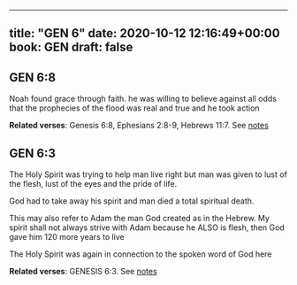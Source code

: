 
---
title: "GEN 6"
date: 2020-10-12 12:16:49+00:00
book: GEN
draft: false
---

## GEN 6:8

Noah found grace through faith. he was willing to believe against all odds that the prophecies of the flood was real and true and he took action

**Related verses**: Genesis 6:8, Ephesians 2:8-9, Hebrews 11:7. See [notes](https://my.bible.com/notes/3538725977520333707)


## GEN 6:3

The Holy Spirit was trying to help man live right but man was given to lust of the flesh, lust of the eyes and the pride of life.

God had to take away his spirit and man died a total spiritual death.

This may also refer to Adam the man God created as in the Hebrew. My spirit shall not always strive with Adam because he ALSO is flesh, then God gave him 120 more years to live

The Holy Spirit was again in connection to the spoken word of God here

**Related verses**: GENESIS 6:3. See [notes](https://my.bible.com/notes/2574519133950174020)

